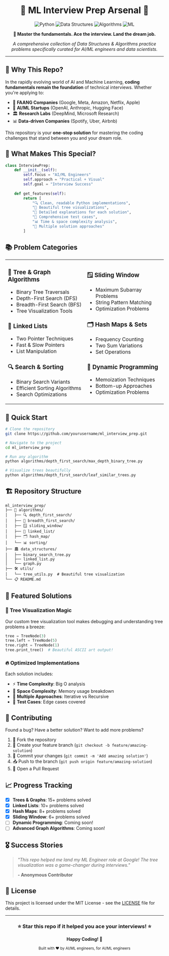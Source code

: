 <div align="center">

# 🧠 ML Interview Prep Arsenal 🚀

<p align="center">
  <img src="https://img.shields.io/badge/Python-3776AB?style=for-the-badge&logo=python&logoColor=white" alt="Python" />
  <img src="https://img.shields.io/badge/Data_Structures-FF6B6B?style=for-the-badge&logo=databricks&logoColor=white" alt="Data Structures" />
  <img src="https://img.shields.io/badge/Algorithms-4ECDC4?style=for-the-badge&logo=algolia&logoColor=white" alt="Algorithms" />
  <img src="https://img.shields.io/badge/Machine_Learning-FF9F43?style=for-the-badge&logo=tensorflow&logoColor=white" alt="ML" />
</p>

<p align="center">
  <strong>🎯 Master the fundamentals. Ace the interview. Land the dream job.</strong>
</p>

<p align="center">
  <em>A comprehensive collection of Data Structures & Algorithms practice problems specifically curated for AI/ML engineers and data scientists.</em>
</p>

---

</div>

## 🌟 Why This Repo?

In the rapidly evolving world of AI and Machine Learning, **coding fundamentals remain the foundation** of technical interviews. Whether you're applying to:

- 🏢 **FAANG Companies** (Google, Meta, Amazon, Netflix, Apple)
- 🤖 **AI/ML Startups** (OpenAI, Anthropic, Hugging Face)
- 🏛️ **Research Labs** (DeepMind, Microsoft Research)
- 📊 **Data-driven Companies** (Spotify, Uber, Airbnb)

This repository is your **one-stop solution** for mastering the coding challenges that stand between you and your dream role.

## 🎨 What Makes This Special?

```python
class InterviewPrep:
    def __init__(self):
        self.focus = "AI/ML Engineers"
        self.approach = "Practical + Visual"
        self.goal = "Interview Success"
    
    def get_features(self):
        return [
            "🔍 Clean, readable Python implementations",
            "🎨 Beautiful tree visualizations", 
            "📝 Detailed explanations for each solution",
            "🧪 Comprehensive test cases",
            "📊 Time & space complexity analysis",
            "🔄 Multiple solution approaches"
        ]
```

## 📚 Problem Categories

<table>
<tr>
<td width="50%">

### 🌳 **Tree & Graph Algorithms**
- Binary Tree Traversals
- Depth-First Search (DFS)
- Breadth-First Search (BFS)
- Tree Visualization Tools

### 🔗 **Linked Lists**
- Two Pointer Techniques
- Fast & Slow Pointers
- List Manipulation

### 🔍 **Search & Sorting**
- Binary Search Variants
- Efficient Sorting Algorithms
- Search Optimizations

</td>
<td width="50%">

### 🪟 **Sliding Window**
- Maximum Subarray Problems
- String Pattern Matching
- Optimization Problems

### 🗂️ **Hash Maps & Sets**
- Frequency Counting
- Two Sum Variations
- Set Operations

### 🧮 **Dynamic Programming**
- Memoization Techniques
- Bottom-up Approaches
- Optimization Problems

</td>
</tr>
</table>

## 🚀 Quick Start

```bash
# Clone the repository
git clone https://github.com/yourusername/ml_interview_prep.git

# Navigate to the project
cd ml_interview_prep

# Run any algorithm
python algorithms/depth_first_search/max_depth_binary_tree.py

# Visualize trees beautifully
python algorithms/depth_first_search/leaf_similar_trees.py
```

## 🏗️ Repository Structure

```
ml_interview_prep/
├── 🌳 algorithms/
│   ├── 🔍 depth_first_search/
│   ├── 🌊 breadth_first_search/
│   ├── 🪟 sliding_window/
│   ├── 🔗 linked_list/
│   ├── 🗂️ hash_map/
│   └── 📊 sorting/
├── 🏛️ data_structures/
│   ├── binary_search_tree.py
│   ├── linked_list.py
│   └── graph.py
├── 🛠️ utils/
│   └── tree_utils.py  # Beautiful tree visualization
└── 📋 README.md
```

## 🎯 Featured Solutions

### 🌟 Tree Visualization Magic
Our custom tree visualization tool makes debugging and understanding tree problems a breeze:

```python
tree = TreeNode(3)
tree.left = TreeNode(5)
tree.right = TreeNode(1)
tree.print_tree()  # Beautiful ASCII art output!
```

### 🔥 Optimized Implementations
Each solution includes:
- ⚡ **Time Complexity**: Big O analysis
- 💾 **Space Complexity**: Memory usage breakdown  
- 🎨 **Multiple Approaches**: Iterative vs Recursive
- 🧪 **Test Cases**: Edge cases covered

## 🤝 Contributing

Found a bug? Have a better solution? Want to add more problems?

1. 🍴 Fork the repository
2. 🔧 Create your feature branch (`git checkout -b feature/amazing-solution`)
3. 💾 Commit your changes (`git commit -m 'Add amazing solution'`)
4. 📤 Push to the branch (`git push origin feature/amazing-solution`)
5. 🎉 Open a Pull Request

## 📈 Progress Tracking

- [x] **Trees & Graphs**: 15+ problems solved
- [x] **Linked Lists**: 10+ problems solved
- [x] **Hash Maps**: 8+ problems solved
- [x] **Sliding Window**: 6+ problems solved
- [ ] **Dynamic Programming**: Coming soon!
- [ ] **Advanced Graph Algorithms**: Coming soon!

## 🎖️ Success Stories

> *"This repo helped me land my ML Engineer role at Google! The tree visualization was a game-changer during interviews."* 
> 
> **- Anonymous Contributor**

## 📝 License

This project is licensed under the MIT License - see the [LICENSE](LICENSE) file for details.

---

<div align="center">

### ⭐ Star this repo if it helped you ace your interviews! ⭐

<p>
  <strong>Happy Coding! 🚀</strong>
</p>

<sub>Built with ❤️ by AI/ML engineers, for AI/ML engineers</sub>

</div>
